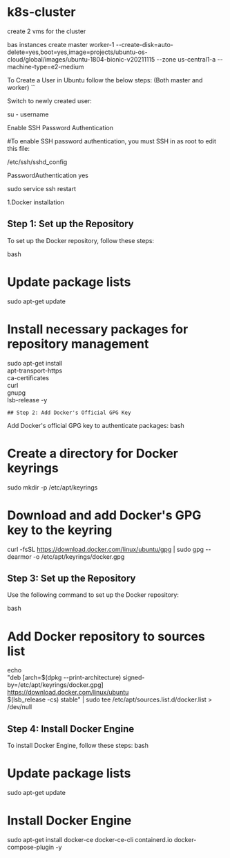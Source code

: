 # k8s-cluster
create 2 vms for the cluster

bas instances create master  worker-1 --create-disk=auto-delete=yes,boot=yes,image=projects/ubuntu-os-cloud/global/images/ubuntu-1804-bionic-v20211115 --zone us-central1-a --machine-type=e2-medium

 To Create a User in Ubuntu follow the below steps: (Both master and worker)
``

Switch to newly created user:

su - username

 Enable SSH Password Authentication
 
#To enable SSH password authentication, you must SSH in as root to edit this file:

/etc/ssh/sshd_config

PasswordAuthentication yes

sudo service ssh restart

1.Docker installation

## Step 1: Set up the Repository

To set up the Docker repository, follow these steps:

bash

# Update package lists

sudo apt-get update

# Install necessary packages for repository management

sudo apt-get install \
    apt-transport-https \
    ca-certificates \
    curl \
    gnupg \
    lsb-release -y

    ## Step 2: Add Docker's Official GPG Key
    
Add Docker's official GPG key to authenticate packages:
bash

# Create a directory for Docker keyrings

sudo mkdir -p /etc/apt/keyrings

# Download and add Docker's GPG key to the keyring

curl -fsSL https://download.docker.com/linux/ubuntu/gpg | sudo gpg --dearmor -o /etc/apt/keyrings/docker.gpg


## Step 3: Set up the Repository

Use the following command to set up the Docker repository:

bash
# Add Docker repository to sources list

echo \
  "deb [arch=$(dpkg --print-architecture) signed-
  by=/etc/apt/keyrings/docker.gpg] https://download.docker.com/linux/ubuntu \
  $(lsb_release -cs) stable" | sudo tee /etc/apt/sources.list.d/docker.list > /dev/null

## Step 4: Install Docker Engine
To install Docker Engine, follow these steps:
bash
# Update package lists
sudo apt-get update

# Install Docker Engine
sudo apt-get install docker-ce docker-ce-cli containerd.io docker-compose-plugin -y





